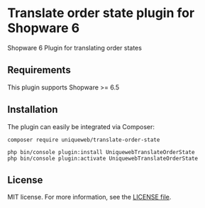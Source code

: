 # Translate order state plugin for Shopware 6
Shopware 6 Plugin for translating order states

## Requirements
This plugin supports Shopware >= 6.5

## Installation
The plugin can easily be integrated via Composer:

```
composer require uniqueweb/translate-order-state
```

```
php bin/console plugin:install UniquewebTranslateOrderState
php bin/console plugin:activate UniquewebTranslateOrderState
```

## License
MIT license. For more information, see the [LICENSE file](LICENSE).